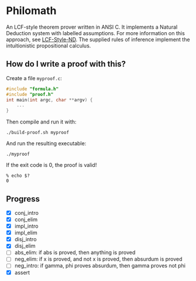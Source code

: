 Philomath
=========

An LCF-style theorem prover written in ANSI C.  It implements a
Natural Deduction system with labelled assumptions.  For more information
on this approach, see [LCF-Style-ND](https://github.com/catseye/LCF-Style-ND).
The supplied rules of inference implement the intuitionistic propositional calculus.

How do I write a proof with this?
---------------------------------

Create a file `myproof.c`:

```c
#include "formula.h"
#include "proof.h"
int main(int argc, char **argv) {
    ...
}
```

Then compile and run it with:

    ./build-proof.sh myproof

And run the resulting executable:

    ./myproof

If the exit code is 0, the proof is valid!

    % echo $?
    0

Progress
--------

- [x] conj_intro
- [x] conj_elim
- [x] impl_intro
- [x] impl_elim
- [x] disj_intro
- [x] disj_elim
- [ ] abs_elim: if abs is proved, then anything is proved
- [ ] neg_elim: if x is proved, and not x is proved, then absurdum is proved
- [ ] neg_intro: if gamma, phi proves absurdum, then gamma proves not phi
- [x] assert
